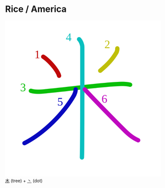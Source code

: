 # Rice / America
![7c73](Kanji/kanji-colorize/7c73.svg)
[木](Kanji/kanji-dict/木.md) (tree) + [丶](Kanji/kanji-dict/丶.md) (dot) 